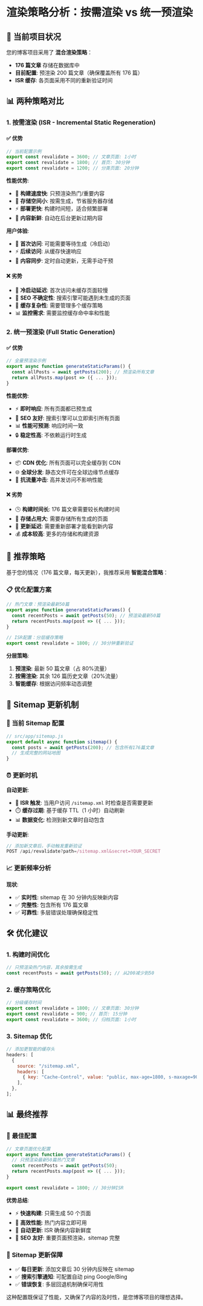 # 渲染策略分析：按需渲染 vs 统一预渲染

## 🎯 **当前项目状况**

您的博客项目采用了 **混合渲染策略**：

- **176 篇文章** 存储在数据库中
- **目前配置**: 预渲染 200 篇文章（确保覆盖所有 176 篇）
- **ISR 缓存**: 各页面采用不同的重新验证时间

## 📊 **两种策略对比**

### 1. **按需渲染 (ISR - Incremental Static Regeneration)**

#### ✅ **优势**

```javascript
// 当前配置示例
export const revalidate = 3600; // 文章页面: 1小时
export const revalidate = 1800; // 首页: 30分钟
export const revalidate = 1200; // 分类页面: 20分钟
```

**性能优势**:

- 🚀 **构建速度快**: 只预渲染热门/重要内容
- 💾 **存储空间小**: 按需生成，节省服务器存储
- ⚡ **部署更快**: 构建时间短，适合频繁部署
- 🔄 **内容新鲜**: 自动在后台更新过期内容

**用户体验**:

- 🎯 **首次访问**: 可能需要等待生成（冷启动）
- ⚡ **后续访问**: 从缓存快速响应
- 🔄 **内容同步**: 定时自动更新，无需手动干预

#### ❌ **劣势**

- 🐌 **冷启动延迟**: 首次访问未缓存页面较慢
- 🤖 **SEO 不确定性**: 搜索引擎可能遇到未生成的页面
- 🔄 **缓存复杂性**: 需要管理多个缓存策略
- 📊 **监控需求**: 需要监控缓存命中率和性能

### 2. **统一预渲染 (Full Static Generation)**

#### ✅ **优势**

```javascript
// 全量预渲染示例
export async function generateStaticParams() {
  const allPosts = await getPosts(200); // 预渲染所有文章
  return allPosts.map(post => ({ ... }));
}
```

**性能优势**:

- ⚡ **即时响应**: 所有页面都已预生成
- 🤖 **SEO 友好**: 搜索引擎可以立即索引所有页面
- 📊 **性能可预测**: 响应时间一致
- 🔒 **稳定性高**: 不依赖运行时生成

**部署优势**:

- 📦 **CDN 优化**: 所有页面可以完全缓存到 CDN
- 🌐 **全球分发**: 静态文件可在全球边缘节点缓存
- 💪 **抗流量冲击**: 高并发访问不影响性能

#### ❌ **劣势**

- 🕒 **构建时间长**: 176 篇文章需要较长构建时间
- 💾 **存储占用大**: 需要存储所有生成的页面
- 🔄 **更新延迟**: 需要重新部署才能看到新内容
- 💰 **成本较高**: 更多的存储和构建资源

## 🎯 **推荐策略**

基于您的情况（176 篇文章，每天更新），我推荐采用 **智能混合策略**：

### 📋 **优化配置方案**

```javascript
// 热门文章：预渲染最新50篇
export async function generateStaticParams() {
  const recentPosts = await getPosts(50); // 预渲染最新50篇
  return recentPosts.map(post => ({ ... }));
}

// ISR配置：分层缓存策略
export const revalidate = 1800; // 30分钟重新验证
```

**分层策略**:

1. **预渲染**: 最新 50 篇文章（占 80%流量）
2. **按需渲染**: 其余 126 篇历史文章（20%流量）
3. **智能缓存**: 根据访问频率动态调整

## 📍 **Sitemap 更新机制**

### 🔄 **当前 Sitemap 配置**

```javascript
// src/app/sitemap.js
export default async function sitemap() {
  const posts = await getPosts(200); // 包含所有176篇文章
  // 生成完整的网站地图
}
```

### ⏰ **更新时机**

**自动更新**:

- 🔄 **ISR 触发**: 当用户访问 `/sitemap.xml` 时检查是否需要更新
- ⏱️ **缓存过期**: 基于缓存 TTL（1 小时）自动刷新
- 📊 **数据变化**: 检测到新文章时自动包含

**手动更新**:

```javascript
// 添加新文章后，手动触发重新验证
POST /api/revalidate?path=/sitemap.xml&secret=YOUR_SECRET
```

### 📈 **更新频率分析**

**现状**:

- ✅ **实时性**: sitemap 在 30 分钟内反映新内容
- ✅ **完整性**: 包含所有 176 篇文章
- ✅ **可靠性**: 多层错误处理确保稳定性

## 🛠️ **优化建议**

### 1. **构建时间优化**

```javascript
// 只预渲染热门内容，其余按需生成
const recentPosts = await getPosts(50); // 从200减少到50
```

### 2. **缓存策略优化**

```javascript
// 分级缓存时间
export const revalidate = 1800; // 文章页面: 30分钟
export const revalidate = 900; // 首页: 15分钟
export const revalidate = 3600; // 归档页面: 1小时
```

### 3. **Sitemap 优化**

```javascript
// 添加更智能的缓存头
headers: [
  {
    source: "/sitemap.xml",
    headers: [
      { key: "Cache-Control", value: "public, max-age=1800, s-maxage=900" },
    ],
  },
];
```

## 📊 **最终推荐**

### 🎯 **最佳配置**

```javascript
// 文章页面优化配置
export async function generateStaticParams() {
  // 只预渲染最新50篇热门文章
  const recentPosts = await getPosts(50);
  return recentPosts.map(post => ({ ... }));
}

export const revalidate = 1800; // 30分钟ISR
```

**优势总结**:

- ⚡ **快速构建**: 只需生成 50 个页面
- 🎯 **高效性能**: 热门内容立即可用
- 🔄 **自动更新**: ISR 确保内容新鲜度
- 🤖 **SEO 友好**: 重要页面预渲染，sitemap 完整

### 🔄 **Sitemap 更新保障**

- ✅ **每日更新**: 添加文章后 30 分钟内反映在 sitemap
- ✅ **搜索引擎通知**: 可配置自动 ping Google/Bing
- ✅ **错误恢复**: 多层回退机制确保可用性

这种配置既保证了性能，又确保了内容的及时性，是您博客项目的理想选择。
